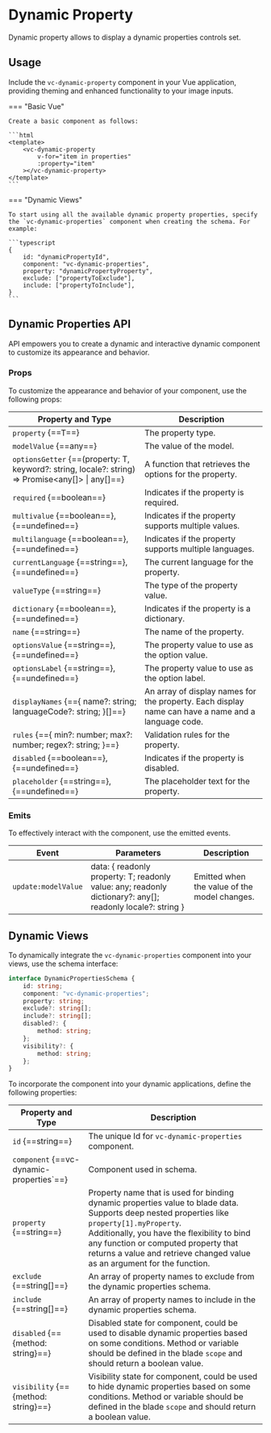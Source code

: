 # Dynamic Property

Dynamic property allows to display a dynamic properties controls set.

## Usage

Include the `vc-dynamic-property` component in your Vue application, providing theming and enhanced functionality to your image inputs.

=== "Basic Vue"

    Create a basic component as follows:

    ```html
    <template>
        <vc-dynamic-property
            v-for="item in properties"
            :property="item"
        ></vc-dynamic-property>
    </template>
    ```

=== "Dynamic Views"

    To start using all the available dynamic property properties, specify the `vc-dynamic-properties` component when creating the schema. For example:

    ```typescript
    {
        id: "dynamicPropertyId",
        component: "vc-dynamic-properties",
        property: "dynamicPropertyProperty",
        exclude: ["propertyToExclude"],
        include: ["propertyToInclude"],
    }
    ```

## Dynamic Properties API

API empowers you to create a dynamic and interactive dynamic component to customize its appearance and behavior.

### Props

To customize the appearance and behavior of your component, use the following props:

| Property and Type                                                         | Description                                                                                                      |
| ------------------------------------------------------------------------- | ---------------------------------------------------------------------------------------------------------------- |
| `property` {==T==}                                                        | The property type.                                                                                               |
| `modelValue` {==any==}                                                    | The value of the model.                                                                                          |
| `optionsGetter` {==(property: T, keyword?: string, locale?: string) => Promise<any[]> \| any[]==} | A function that retrieves the options for the property.                                  |
| `required`      {==boolean==}                                             | Indicates if the property is required.                                                                           |
| `multivalue`    {==boolean==}, {==undefined==}                            | Indicates if the property supports multiple values.                                                              |
| `multilanguage` {==boolean==}, {==undefined==}                            | Indicates if the property supports multiple languages.                                                           |
| `currentLanguage` {==string==}, {==undefined==}                           | The current language for the property.                                                                           |
| `valueType` {==string==}                                                  | The type of the property value.                                                                                  |
| `dictionary` {==boolean==}, {==undefined==}                               | Indicates if the property is a dictionary.                                                                       |
| `name` {==string==}                                                       | The name of the property.                                                                                        |
| `optionsValue` {==string==}, {==undefined==}                              | The property value to use as the option value.                                                                   |
| `optionsLabel` {==string==}, {==undefined==}                              | The property value to use as the option label.                                                                   |
| `displayNames` {=={ name?: string; languageCode?: string; }[]==}          | An array of display names for the property. Each display name can have a name and a language code.               |
| `rules` {=={ min?: number; max?: number; regex?: string; }==}             | Validation rules for the property.                                                                               |
| `disabled` {==boolean==}, {==undefined==}                                 | Indicates if the property is disabled.                                                                           |
| `placeholder` {==string==}, {==undefined==}                               | The placeholder text for the property.                                                                           |


### Emits

To effectively interact with the component, use the emitted events. 

| Event | Parameters | Description |
| --- | --- | --- |
| `update:modelValue` | data: { readonly property: T; readonly value: any; readonly dictionary?: any[]; readonly locale?: string } | Emitted when the value of the model changes. |

## Dynamic Views

To dynamically integrate the `vc-dynamic-properties` component into your views, use the schema interface:

```typescript
interface DynamicPropertiesSchema {
    id: string;
    component: "vc-dynamic-properties";
    property: string;
    exclude?: string[];
    include?: string[];
    disabled?: {
        method: string;
    };
    visibility?: {
        method: string;
    };
}
```

To incorporate the component into your dynamic applications, define the following properties:

| Property and Type                             | Description |
| --------------------------------------------- | --- |
| `id` {==string==}                             | The unique Id for `vc-dynamic-properties` component. |
| `component` {==vc-dynamic-properties`==}      | Component used in schema. |
| `property` {==string==}                       | Property name that is used for binding dynamic properties value to blade data.  <br> Supports deep nested properties like `property[1].myProperty`. <br> Additionally, you have the flexibility to bind any function or computed property that returns a value and retrieve changed value as an argument for the function.|
| `exclude` {==string[]==}                      | An array of property names to exclude from the dynamic properties schema. |
| `include` {==string[]==}                      | An array of property names to include in the dynamic properties schema. |
| `disabled` {=={method: string}==}             | Disabled state for component, could be used to disable dynamic properties based on some conditions. Method or variable should be defined in the blade `scope` and should return a boolean value. |
| `visibility` {=={method: string}==}           | Visibility state for component, could be used to hide dynamic properties based on some conditions. Method or variable should be defined in the blade `scope` and should return a boolean value. |
